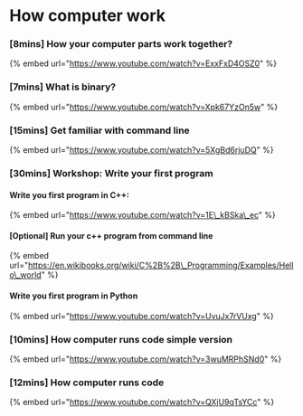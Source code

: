 # How computer work

### \[8mins\] How your computer parts work together?

{% embed url="https://www.youtube.com/watch?v=ExxFxD4OSZ0" %}





### \[7mins\] What is binary?

{% embed url="https://www.youtube.com/watch?v=Xpk67YzOn5w" %}



### \[15mins\] Get familiar with command line 

{% embed url="https://www.youtube.com/watch?v=5XgBd6rjuDQ" %}



### \[30mins\] Workshop: Write your first program

#### Write you first program in C++:

{% embed url="https://www.youtube.com/watch?v=1E\_kBSka\_ec" %}



#### \[Optional\] Run your c++ program from command line

{% embed url="https://en.wikibooks.org/wiki/C%2B%2B\_Programming/Examples/Hello\_world" %}

#### Write you first program in Python

{% embed url="https://www.youtube.com/watch?v=UvuJx7rVUxg" %}



### \[10mins\] How computer runs code simple version

{% embed url="https://www.youtube.com/watch?v=3wuMRPhSNd0" %}



### \[12mins\] How computer runs code 

{% embed url="https://www.youtube.com/watch?v=QXjU9qTsYCc" %}




